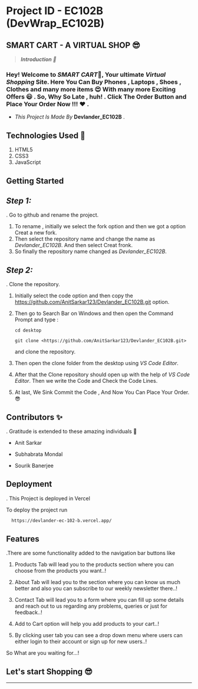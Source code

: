 <!-- ![alt text](logo.png) -->
# Project ID - EC102B (DevWrap_EC102B)
## **SMART CART - A VIRTUAL SHOP 😎**

>***Introduction 📌***

### Hey! Welcome to ***SMART CART***🧡, Your ultimate *Virtual Shopping* Site. Here You Can Buy Phones , Laptops , Shoes , Clothes and many more items 😍 With many more Exciting Offers 😃 . So, Why So Late , huh! . Click The Order Button and Place Your Order Now !!! ❤️ .

- *This Project Is Made By* **Devlander_EC102B** .

## Technologies Used 🚀

1. HTML5
2. CSS3
3. JavaScript
<!-- 1. ![alt text](<html (1).png>)
2. ![alt text](css.jpeg)
3. ![alt text](javascript.jpg) -->

## **Getting Started**

## *Step 1:*
.  Go to github and rename the project.

1. To rename , initially we select the fork option and then we got a option Creat a new fork.
2. Then select the repository name and change the name as *Devlander_EC102B*. And then select Creat fronk.
3. So finally the repository name changed as *Devlander_EC102B*.

## *Step 2:*
. Clone the repository.

1. Initially select the code option and then copy the
https://github.com/AnitSarkar123/Devlander_EC102B.git
option.
2. Then go to Search Bar on Windows and then open the Command Prompt and type : 

       cd desktop
  
       git clone <https://github.com/AnitSarkar123/Devlander_EC102B.git>

   and clone the repository.

3. Then open the clone folder from the desktop using *VS Code Editor*.
4. After that the Clone repository should open up with the help of *VS Code Editor*. Then we write the Code and Check the Code Lines.

5. At last, We Sink Commit the Code , And Now You Can Place Your Order. 😎

<!-- ![alt text](banner.jpg) -->

## **Contributors** ✨

.  Gratitude is extended to these amazing individuals 💜

- Anit Sarkar

- Subhabrata Mondal

- Sourik Banerjee

## **Deployment**
. This Project is deployed in Vercel

To deploy the project run
```bash
  https://devlander-ec-102-b.vercel.app/
```

## **Features**

.There are some functionality added to the navigation bar buttons like

1. Products Tab will lead you to the products section where you can choose from the products you want..!

2. About Tab will lead you to the section where you can know us much better and also you can subscribe to our weekly newsletter there..!

3. Contact Tab will lead you to a form where you can fill up some details and reach out to us regarding any problems, queries or just for feedback..!

4. Add to Cart option will help you add products to your cart..!

5. By clicking user tab you can see a drop down menu where users can either login to their account or sign up for new users..!

So What are you waiting for...!
## Let's start Shopping 😎

---
